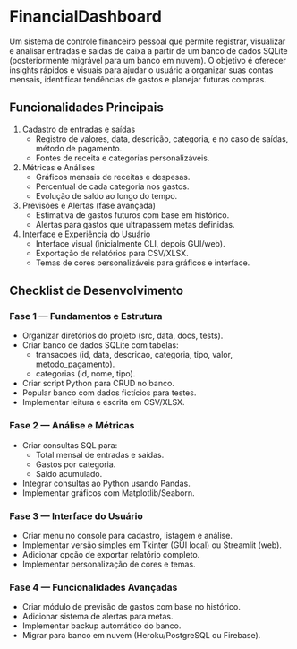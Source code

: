 # FinancialDashboard

Um sistema de controle financeiro pessoal que permite registrar, visualizar e analisar entradas e saídas de caixa a partir de um banco de dados SQLite
(posteriormente migrável para um banco em nuvem). O objetivo é oferecer insights rápidos e visuais para ajudar o usuário a organizar suas contas mensais, 
identificar tendências de gastos e planejar futuras compras.

## Funcionalidades Principais
1. Cadastro de entradas e saídas
    - Registro de valores, data, descrição, categoria, e no caso de saídas, método de pagamento.
    - Fontes de receita e categorias personalizáveis.
2. Métricas e Análises
    - Gráficos mensais de receitas e despesas.
    - Percentual de cada categoria nos gastos.
    - Evolução de saldo ao longo do tempo.
3. Previsões e Alertas (fase avançada)
    - Estimativa de gastos futuros com base em histórico.
    - Alertas para gastos que ultrapassem metas definidas.
4. Interface e Experiência do Usuário
    - Interface visual (inicialmente CLI, depois GUI/web).
    - Exportação de relatórios para CSV/XLSX.
    - Temas de cores personalizáveis para gráficos e interface.

## Checklist de Desenvolvimento
### Fase 1 — Fundamentos e Estrutura
 - Organizar diretórios do projeto (src, data, docs, tests).
 - Criar banco de dados SQLite com tabelas:
    - transacoes (id, data, descricao, categoria, tipo, valor, metodo_pagamento).
    - categorias (id, nome, tipo).
 - Criar script Python para CRUD no banco.
 - Popular banco com dados fictícios para testes.
 - Implementar leitura e escrita em CSV/XLSX.

### Fase 2 — Análise e Métricas
 - Criar consultas SQL para:
    - Total mensal de entradas e saídas.
    - Gastos por categoria.
    - Saldo acumulado.
 - Integrar consultas ao Python usando Pandas.
 - Implementar gráficos com Matplotlib/Seaborn.

### Fase 3 — Interface do Usuário
 - Criar menu no console para cadastro, listagem e análise.
 - Implementar versão simples em Tkinter (GUI local) ou Streamlit (web).
 - Adicionar opção de exportar relatório completo.
 - Implementar personalização de cores e temas.

### Fase 4 — Funcionalidades Avançadas
 - Criar módulo de previsão de gastos com base no histórico.
 - Adicionar sistema de alertas para metas.
 - Implementar backup automático do banco.
 - Migrar para banco em nuvem (Heroku/PostgreSQL ou Firebase).
